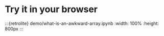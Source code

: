 # Try it in your browser

:::{retrolite} demo/what-is-an-awkward-array.ipynb
   :width: 100%
   :height: 800px
:::

